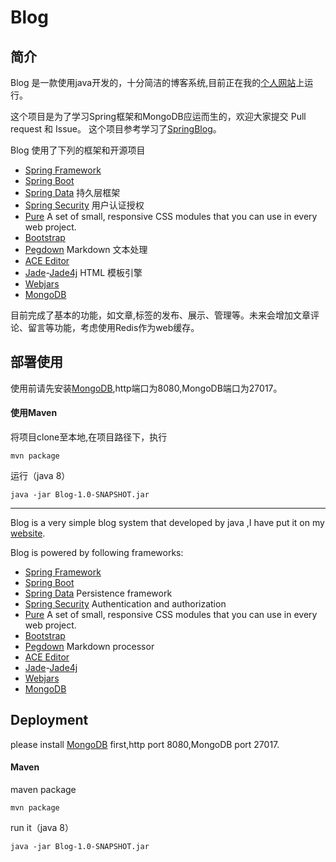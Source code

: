 # Blog  

## 简介
Blog 是一款使用java开发的，十分简洁的博客系统,目前正在我的[个人网站](http://lyingonthemoon.cc/)上运行。

这个项目是为了学习Spring框架和MongoDB应运而生的，欢迎大家提交 Pull request 和 Issue。
这个项目参考学习了[SpringBlog](https://github.com/Raysmond/SpringBlog)。

Blog 使用了下列的框架和开源项目

- [Spring Framework](https://spring.io/)
- [Spring Boot](http://projects.spring.io/spring-boot/) 
- [Spring Data](http://projects.spring.io/spring-data/)  持久层框架
- [Spring Security](http://projects.spring.io/spring-security/)  用户认证授权
- [Pure](http://purecss.io/)  A set of small, responsive CSS modules that you can use in every web project.
- [Bootstrap](https://getbootstrap.com) 
- [Pegdown](https://github.com/sirthias/pegdown)  Markdown 文本处理
- [ACE Editor](http://ace.c9.io/)
- [Jade](http://jade-lang.com/)-[Jade4j](https://github.com/neuland/jade4j)  HTML 模板引擎
- [Webjars](http://www.webjars.org/) 
- [MongoDB](http://www.mongodb.org/)

目前完成了基本的功能，如文章,标签的发布、展示、管理等。未来会增加文章评论、留言等功能，考虑使用Redis作为web缓存。

## 部署使用

使用前请先安装[MongoDB](http://www.mongodb.org/),http端口为8080,MongoDB端口为27017。

#### 使用Maven
    
将项目clone至本地,在项目路径下，执行 

    mvn package
运行（java 8） 

    java -jar Blog-1.0-SNAPSHOT.jar
   

-----
             
Blog is a very simple blog system that developed by java ,I have put it on my [website](http://lyingonthemoon.cc/).

Blog is powered by following frameworks:

- [Spring Framework](https://spring.io/)
- [Spring Boot](http://projects.spring.io/spring-boot/) 
- [Spring Data](http://projects.spring.io/spring-data/)  Persistence framework
- [Spring Security](http://projects.spring.io/spring-security/)  Authentication and authorization
- [Pure](http://purecss.io/)  A set of small, responsive CSS modules that you can use in every web project.
- [Bootstrap](https://getbootstrap.com) 
- [Pegdown](https://github.com/sirthias/pegdown)  Markdown processor
- [ACE Editor](http://ace.c9.io/) 
- [Jade](http://jade-lang.com/)-[Jade4j](https://github.com/neuland/jade4j)
- [Webjars](http://www.webjars.org/) 
- [MongoDB](http://www.mongodb.org/)


## Deployment

please install [MongoDB](http://www.mongodb.org/) first,http port 8080,MongoDB port 27017.

#### Maven
maven package
    
    mvn package
run it（java 8） 

    java -jar Blog-1.0-SNAPSHOT.jar
         
        




